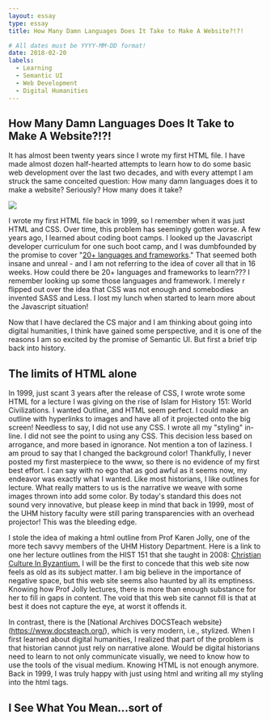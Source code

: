 ```yaml
---
layout: essay
type: essay
title: How Many Damn Languages Does It Take to Make A Website?!?!

# All dates must be YYYY-MM-DD format!
date: 2018-02-20
labels:
  - Learning
  - Semantic UI
  - Web Development
  - Digital Humanities
---
```


## How Many Damn Languages Does It Take to Make A Website?!?!

It has almost been twenty years since I wrote my first HTML file.  I have made almost dozen half-hearted attempts to learn how to do some basic web development over the last two decades, and with every attempt I am struck the same conceited question:  How many damn languages does it to make a website?  Seriously?  How many does it take?  

[<img class="ui medium right floated rounded image" src="https://cdn-images-1.medium.com/max/800/1*raWO3dhM4jMjf9VY-kZzNg.png">](https://hackernoon.com/how-it-feels-to-learn-javascript-in-2016-d3a717dd577f)

I wrote my first HTML file back in 1999, so I remember when it was just HTML and CSS.  Over time, this problem has seemingly gotten worse.  A few years ago, I learned about coding boot camps.  I looked up the Javascript developer curriculum for one such boot camp, and I was dumbfounded by the promise to cover "[20+ languages and frameworks](https://www.devleague.com/tracks/view/javascript-web-engineer)."  That seemed both insane and unreal - and I am not referring to the idea of cover all that in 16 weeks.  How could there be 20+ languages and frameworks to learn???  I remember looking up some those languages and framework.  I merely r flipped out over the idea that CSS was not enough and somebodies invented SASS and Less.  I lost my lunch when started to learn more about the Javascript situation!  

Now that I have declared the CS major and I am thinking about going into digital humanities, I think have gained some perspective, and it is one of the reasons I am so excited by the promise of Semantic UI.  But first a brief trip back into history.

## The limits of HTML alone

In 1999, just scant 3 years after the release of CSS, I wrote wrote some HTML for a lecture I was giving on the rise of Islam for History 151: World Civilizations.  I wanted Outline, and HTML seem perfect.  I could make an outline with hyperlinks to images and have all of it projected onto the big screen!  Needless to say, I did not use any CSS.  I wrote all my "styling" in-line.  I did not see the point to using any CSS.  This decision less based on arrogance, and more based in ignorance.  Not mention a ton of laziness.  I am proud to say that I changed the background color!  Thankfully, I never posted my first masterpiece to the www, so there is no evidence of my first best effort. I can say with no ego that as god awful as it seems now, my endeavor was exactly what I wanted.  Like most historians, I like outlines for lecture.  What really matters to us is the narrative we weave with some images thrown into add some color.  By today's standard this does not sound very innovative, but please keep in mind that back in 1999, most of the UHM history faculty were still paring transparencies with an overhead projector!  This was the bleeding edge.

I stole the idea of making a html outline from Prof Karen Jolly, one of the more tech savvy members of the UHM History Department.  Here is a link to one her lecture outlines from the HIST 151 that she taught in 2008: [Christian Culture In Byzantium.](http://www2.hawaii.edu/~kjolly/151f08/081021Byz.html)  I will be the first to concede that this web site now feels as old as its subject matter.  I am big believe in the importance of negative space, but this web site seems also haunted by all its emptiness.  Knowing how Prof Jolly lectures, there is more than enough substance for her to fill in gaps in content.  The void that this web site cannot fill is that at best it does not capture the eye, at worst it offends it.

In contrast, there is the [National Archives DOCSTeach website}(https://www.docsteach.org/), which is very modern, i.e., stylized.  When I first learned about digital humanities, I realized that part of the problem is that historian cannot just rely on narrative alone.  Would be digital historians need to learn to not only communicate visually, we need to know how to use the tools of the visual medium.  Knowing HTML is not enough anymore.  Back in 1999, I was truly happy with just using html and writing all my styling into the html tags. 

## I See What You Mean...sort of
